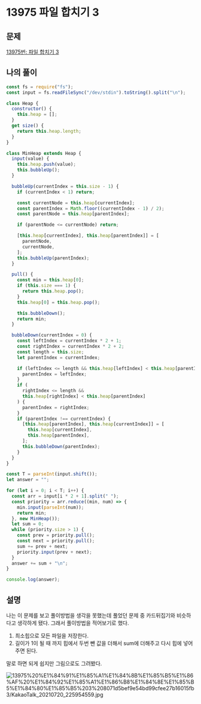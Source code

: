 # 13975 파일 합치기 3

## 문제

[13975번: 파일 합치기 3](https://www.acmicpc.net/problem/13975)

## 나의 풀이

```jsx
const fs = require("fs");
const input = fs.readFileSync("/dev/stdin").toString().split("\n");

class Heap {
  constructor() {
    this.heap = [];
  }
  get size() {
    return this.heap.length;
  }
}

class MinHeap extends Heap {
  input(value) {
    this.heap.push(value);
    this.bubbleUp();
  }

  bubbleUp(currentIndex = this.size - 1) {
    if (currentIndex < 1) return;

    const currentNode = this.heap[currentIndex];
    const parentIndex = Math.floor((currentIndex - 1) / 2);
    const parentNode = this.heap[parentIndex];

    if (parentNode <= currentNode) return;

    [this.heap[currentIndex], this.heap[parentIndex]] = [
      parentNode,
      currentNode,
    ];
    this.bubbleUp(parentIndex);
  }

  pull() {
    const min = this.heap[0];
    if (this.size === 1) {
      return this.heap.pop();
    }
    this.heap[0] = this.heap.pop();

    this.bubbleDown();
    return min;
  }

  bubbleDown(currentIndex = 0) {
    const leftIndex = currentIndex * 2 + 1;
    const rightIndex = currentIndex * 2 + 2;
    const length = this.size;
    let parentIndex = currentIndex;

    if (leftIndex <= length && this.heap[leftIndex] < this.heap[parentIndex]) {
      parentIndex = leftIndex;
    }
    if (
      rightIndex <= length &&
      this.heap[rightIndex] < this.heap[parentIndex]
    ) {
      parentIndex = rightIndex;
    }
    if (parentIndex !== currentIndex) {
      [this.heap[parentIndex], this.heap[currentIndex]] = [
        this.heap[currentIndex],
        this.heap[parentIndex],
      ];
      this.bubbleDown(parentIndex);
    }
  }
}

const T = parseInt(input.shift());
let answer = "";

for (let i = 0; i < T; i++) {
  const arr = input[i * 2 + 1].split(" ");
  const priority = arr.reduce((min, num) => {
    min.input(parseInt(num));
    return min;
  }, new MinHeap());
  let sum = 0;
  while (priority.size > 1) {
    const prev = priority.pull();
    const next = priority.pull();
    sum += prev + next;
    priority.input(prev + next);
  }
  answer += sum + "\n";
}

console.log(answer);
```

## 설명

나는 이 문제를 보고 풀이방법을 생각을 못했는데 풀었던 문제 중 카드뒤집기와 비슷하다고 생각하게 됐다. 그래서 풀이방법을 적어보기로 했다.

1. 최소힙으로 모든 파일을 저장한다.
2. 길이가 1이 될 때 까지 힙에서 두번 뺀 값을 더해서 sum에 더해주고 다시 힙에 넣어주면 된다.

말로 하면 되게 쉽지만 그림으로도 그려봤다.

![13975%20%E1%84%91%E1%85%A1%E1%84%8B%E1%85%B5%E1%86%AF%20%E1%84%92%E1%85%A1%E1%86%B8%E1%84%8E%E1%85%B5%E1%84%80%E1%85%B5%203%208071d5bef9e54bd99cfee27b16015fb3/KakaoTalk_20210720_225954559.jpg](/seonjae_image.jpg)
